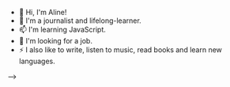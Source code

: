 - 🔭 Hi, I'm Aline!
- 🌱 I'm a journalist and lifelong-learner.
- 📫 I'm learning JavaScript.
- 💬 I'm looking for a job.
- ⚡ I also like to write, listen to music, read books and learn new languages.

-->
